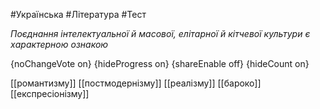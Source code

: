 #Українська #Література #Тест

*Поєднання інтелектуальної й масової, елітарної й кітчевої культури є характерною ознакою*

{noChangeVote on}
{hideProgress on}
{shareEnable off}
{hideCount on}

[[романтизму]]
[[постмодернізму]]
[[реалізму]]
[[бароко]]
[[експресіонізму]]
